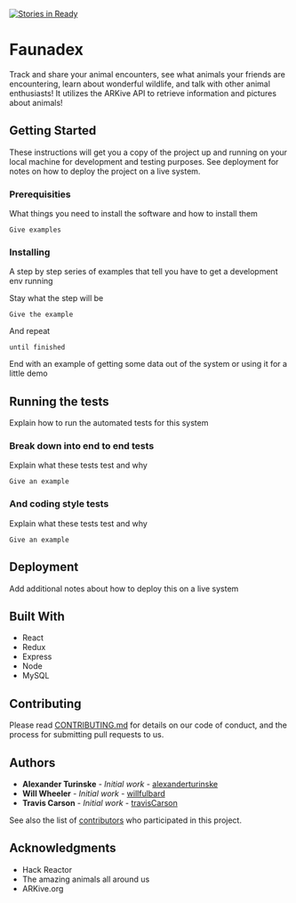 [![Stories in Ready](https://badge.waffle.io/FarcicalPopsicle/faunadex.png?label=ready&title=Ready)](https://waffle.io/FarcicalPopsicle/faunadex)

# Faunadex

Track and share your animal encounters, see what animals your friends are encountering, learn about wonderful wildlife, and talk with other animal enthusiasts! It utilizes the ARKive API to retrieve information and pictures about animals!

## Getting Started

These instructions will get you a copy of the project up and running on your local machine for development and testing purposes. See deployment for notes on how to deploy the project on a live system.

### Prerequisities

What things you need to install the software and how to install them

```
Give examples
```

### Installing

A step by step series of examples that tell you have to get a development env running

Stay what the step will be

```
Give the example
```

And repeat

```
until finished
```

End with an example of getting some data out of the system or using it for a little demo

## Running the tests

Explain how to run the automated tests for this system

### Break down into end to end tests

Explain what these tests test and why

```
Give an example
```

### And coding style tests

Explain what these tests test and why

```
Give an example
```

## Deployment

Add additional notes about how to deploy this on a live system

## Built With

* React
* Redux
* Express
* Node
* MySQL

## Contributing

Please read [CONTRIBUTING.md](CONTRIBUTING.md) for details on our code of conduct, and the process for submitting pull requests to us.

<!--## Versioning-->

<!--We use [SemVer](http://semver.org/) for versioning. For the versions available, see the [tags on this repository](https://github.com/your/project/tags). -->

## Authors

* **Alexander Turinske** - *Initial work* - [alexanderturinske](https://github.com/alexanderturinske)
* **Will Wheeler** - *Initial work* - [willfulbard](https://github.com/willfulbard)
* **Travis Carson** - *Initial work* - [travisCarson](https://github.com/travisCarson)

See also the list of [contributors](https://github.com/FarcicalPopsicle/faunadex/contributors) who participated in this project.

<!--## License-->

<!--This project is licensed under the MIT License - see the [LICENSE.md](LICENSE.md) file for details-->

## Acknowledgments

* Hack Reactor
* The amazing animals all around us
* ARKive.org